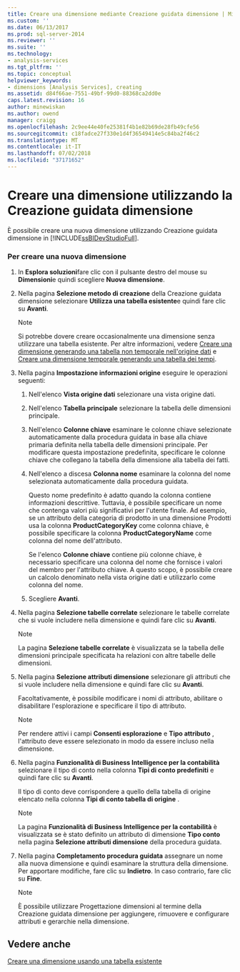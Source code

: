 ```yaml
---
title: Creare una dimensione mediante Creazione guidata dimensione | Microsoft Docs
ms.custom: ''
ms.date: 06/13/2017
ms.prod: sql-server-2014
ms.reviewer: ''
ms.suite: ''
ms.technology:
- analysis-services
ms.tgt_pltfrm: ''
ms.topic: conceptual
helpviewer_keywords:
- dimensions [Analysis Services], creating
ms.assetid: d84f66ae-7551-49bf-99d0-88368ca2dd0e
caps.latest.revision: 16
author: minewiskan
ms.author: owend
manager: craigg
ms.openlocfilehash: 2c9ee44e40fe25381f4b1e82b69de28fb49cfe56
ms.sourcegitcommit: c18fadce27f330e1d4f36549414e5c84ba2f46c2
ms.translationtype: MT
ms.contentlocale: it-IT
ms.lasthandoff: 07/02/2018
ms.locfileid: "37171652"
---
```

# <a name="create-a-dimension-using-the-dimension-wizard"></a>Creare una dimensione utilizzando la Creazione guidata dimensione
  È possibile creare una nuova dimensione utilizzando Creazione guidata dimensione in [!INCLUDE[ssBIDevStudioFull](../../includes/ssbidevstudiofull-md.md)].  
  
### <a name="to-create-a-new-dimension"></a>Per creare una nuova dimensione  
  
1.  In **Esplora soluzioni**fare clic con il pulsante destro del mouse su **Dimensioni**e quindi scegliere **Nuova dimensione**.  
  
2.  Nella pagina **Selezione metodo di creazione** della Creazione guidata dimensione selezionare **Utilizza una tabella esistente**e quindi fare clic su **Avanti**.  
  
    > [!NOTE]  
    >  Si potrebbe dovere creare occasionalmente una dimensione senza utilizzare una tabella esistente. Per altre informazioni, vedere [Creare una dimensione generando una tabella non temporale nell'origine dati](create-a-dimension-by-generating-a-non-time-table-in-the-data-source.md) e [Creare una dimensione temporale generando una tabella dei tempi](create-a-time-dimension-by-generating-a-time-table.md).  
  
3.  Nella pagina **Impostazione informazioni origine** eseguire le operazioni seguenti:  
  
    1.  Nell'elenco **Vista origine dati** selezionare una vista origine dati.  
  
    2.  Nell'elenco **Tabella principale** selezionare la tabella delle dimensioni principale.  
  
    3.  Nell'elenco **Colonne chiave** esaminare le colonne chiave selezionate automaticamente dalla procedura guidata in base alla chiave primaria definita nella tabella delle dimensioni principale. Per modificare questa impostazione predefinita, specificare le colonne chiave che collegano la tabella della dimensione alla tabella dei fatti.  
  
    4.  Nell'elenco a discesa **Colonna nome** esaminare la colonna del nome selezionata automaticamente dalla procedura guidata.  
  
         Questo nome predefinito è adatto quando la colonna contiene informazioni descrittive. Tuttavia, è possibile specificare un nome che contenga valori più significativi per l'utente finale. Ad esempio, se un attributo della categoria di prodotto in una dimensione Prodotti usa la colonna **ProductCategoryKey** come colonna chiave, è possibile specificare la colonna **ProductCategoryName** come colonna del nome dell'attributo.  
  
         Se l'elenco **Colonne chiave** contiene più colonne chiave, è necessario specificare una colonna del nome che fornisce i valori del membro per l'attributo chiave. A questo scopo, è possibile creare un calcolo denominato nella vista origine dati e utilizzarlo come colonna del nome.  
  
    5.  Scegliere **Avanti**.  
  
4.  Nella pagina **Selezione tabelle correlate** selezionare le tabelle correlate che si vuole includere nella dimensione e quindi fare clic su **Avanti**.  
  
    > [!NOTE]  
    >  La pagina **Selezione tabelle correlate** è visualizzata se la tabella delle dimensioni principale specificata ha relazioni con altre tabelle delle dimensioni.  
  
5.  Nella pagina **Selezione attributi dimensione** selezionare gli attributi che si vuole includere nella dimensione e quindi fare clic su **Avanti**.  
  
     Facoltativamente, è possibile modificare i nomi di attributo, abilitare o disabilitare l'esplorazione e specificare il tipo di attributo.  
  
    > [!NOTE]  
    >  Per rendere attivi i campi **Consenti esplorazione** e **Tipo attributo** , l'attributo deve essere selezionato in modo da essere incluso nella dimensione.  
  
6.  Nella pagina **Funzionalità di Business Intelligence per la contabilità** selezionare il tipo di conto nella colonna **Tipi di conto predefiniti** e quindi fare clic su **Avanti**.  
  
     Il tipo di conto deve corrispondere a quello della tabella di origine elencato nella colonna **Tipi di conto tabella di origine** .  
  
    > [!NOTE]  
    >  La pagina **Funzionalità di Business Intelligence per la contabilità** è visualizzata se è stato definito un attributo di dimensione **Tipo conto** nella pagina **Selezione attributi dimensione** della procedura guidata.  
  
7.  Nella pagina **Completamento procedura guidata** assegnare un nome alla nuova dimensione e quindi esaminare la struttura della dimensione. Per apportare modifiche, fare clic su **Indietro**. In caso contrario, fare clic su **Fine**.  
  
    > [!NOTE]  
    >  È possibile utilizzare Progettazione dimensioni al termine della Creazione guidata dimensione per aggiungere, rimuovere e configurare attributi e gerarchie nella dimensione.  
  
## <a name="see-also"></a>Vedere anche  
 [Creare una dimensione usando una tabella esistente](create-a-dimension-by-using-an-existing-table.md)  
  
  
